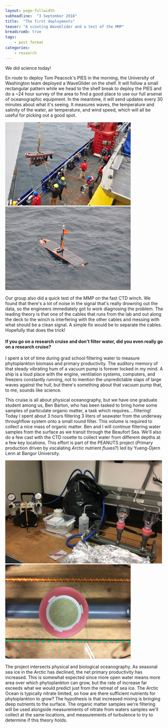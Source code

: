 ```yaml
---
layout: page-fullwidth
subheadline:  "3 September 2018"
title:  "The first deployments"
teaser: "A scouting WaveGlider and a test of the MMP"
breadcrumb: true
tags:
    - post format
categories:
    - research
---
```


We did science today!

En route to deploy Tom Peacock's PIES in the morning, the University of Washington team deployed a WaveGlider on the shelf. It will follow a small rectangular pattern while we head to the shelf break to deploy the PIES and do a ~24 hour survey of the area to find a good place to use our full arsenal of oceanographic equipment. In the meantime, it will send updates every 30 minutes about what it's seeing. It measures waves, the temperature and salinity of the water, air temperature, and wind speed, which will all be useful for picking out a good spot.

<img src="/assets/img/2018_09_03_DSC_0075.JPG" width="400">
<img src="/assets/img/2018_09_03_DSC_0078.JPG" width="400">

Our group also did a quick test of the MMP on the fast CTD winch. We found that there's a lot of noise in the signal that's really drowning out the data, so the engineers immediately got to work diagnosing the problem. The leading theory is that one of the cables that runs from the lab and out along the deck to the winch is interfering with the other cables and messing with what should be a clean signal. A simple fix would be to separate the cables. Hopefully that does the trick!

#### If you go on a research cruise and don't filter water, did you even really go on a research cruise?

I spent a lot of time during grad school filtering water to measure phytoplankton biomass and primary productivity. The auditory memory of that steady vibrating hum of a vacuum pump is forever locked in my mind. A ship is a loud place with the engine, ventilation systems, computers, and freezers constantly running, not to mention the unpredictable slaps of large waves against the hull, but there's something about that vacuum pump that, to me, sounds like science.

This cruise is all about physical oceanography, but we have one graduate student among us, Ben Barton, who has been tasked to bring home some samples of particulate organic matter, a task which requires....filtering! Today I spent about 3 hours filtering 3 liters of seawater from the underway throughflow system onto a small round filter. This volume is required to collect a nice mass of organic matter. Ben and I will continue filtering water samples from the surface as we transit through the Beaufort Sea. We'll also do a few cast with the CTD rosette to collect water from different depths at a few key locations. This effort is part of the PEANUTS project (*P*rimary production driven by *e*scalating *A*rctic *n*utrient *f*luxe*s*?) led by Yueng-Djern Lenn at Bangor University.

<img src="/assets/img/2018_09_03_IMG_6900.jpg" width="500">
<img src="/assets/img/2018_09_03_IMG_6895.jpg" width="400">

The project intersects physical and biological oceanography. As seasonal sea ice in the Arctic has declined, the net primary productivity has increased. This is somewhat expected since more open water means more area over which phytoplankton can grow, but the rate of increase far exceeds what we would predict just from the retreat of sea ice. The Arctic Ocean is typically nitrate limited, so how are there sufficient nutrients for phytoplankton to grow? The hypothesis is that increased mixing is bringing deep nutrients to the surface. The organic matter samples we're filtering will be used alongside measurements of nitrate from waters samples we'll collect at the same locations, and measurements of turbulence to try to determine if this theory holds.
